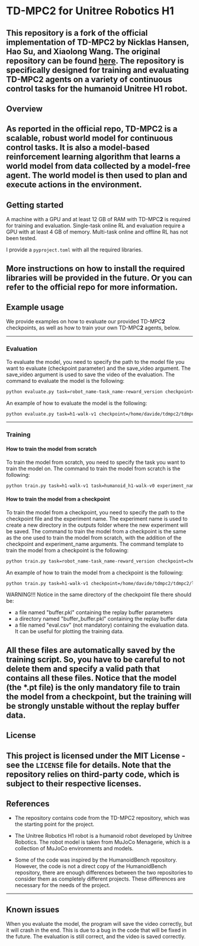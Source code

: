 <h1>TD-MPC2 for Unitree Robotics H1</span></h1>

This repository is a fork of the official implementation of TD-MPC2 by Nicklas Hansen, Hao Su, and Xiaolong Wang. The original repository can be found [here](https://github.com/nicklashansen/tdmpc2). 
The repository is specifically designed for training and evaluating TD-MPC2 agents on a variety of continuous control tasks for the humanoid Unitree H1 robot. 
---

## Overview

As reported in the official repo, TD-MPC**2** is a scalable, robust world model for continuous control tasks. It is also a model-based reinforcement learning algorithm that learns a world model from data collected by a model-free agent. The world model is then used to plan and execute actions in the environment.
---

## Getting started

A machine with a GPU and at least 12 GB of RAM with TD-MPC**2** is required for training and evaluation. Single-task online RL and evaluation require a GPU with at least 4 GB of memory. 
Multi-task online and offline RL has not been tested.

I provide a `pyproject.toml` with all the required libraries. 

More instructions on how to install the required libraries will be provided in the future. Or you can refer to the official repo for more information.
----


## Example usage

We provide examples on how to evaluate our provided TD-MPC**2** checkpoints, as well as how to train your own TD-MPC**2** agents, below.

----

### Evaluation

To evaluate the model, you need to specify the path to the model file you want to evaluate (checkpoint parameter) and the save_video argument. The save_video argument is used to save the video of the evaluation. The command to evaluate the model is the following:
```bash
python evaluate.py task=robot_name-task_name-reward_version checkpoint=checkpoint_path save_video=boolean
```
An example of how to evaluate the model is the following:
```bash
python evaluate.py task=h1-walk-v1 checkpoint=/home/davide/tdmpc2/tdmpc2/logs/humanoid_h1-walk-v0/1/tdmpc/models/base_3-2024-04-30-22-38-59/step-775175.pt save_video=true
```

----
### Training

#### How to train the model from scratch
To train the model from scratch, you need to specify the task you want to train the model on. The command to train the model from scratch is the following:
```bash
python train.py task=h1-walk-v1 task=humanoid_h1-walk-v0 experiment_name=experiment_name
```
#### How to train the model from a checkpoint
To train the model from a checkpoint, you need to specify the path to the checkpoint file and the experiment name. The experiment name is used to create a new directory in the outputs folder where the new experiment will be saved. The command to train the model from a checkpoint is the same as the one used to train the model from scratch, with the addition of the checkpoint and experiment_name arguments. The command template to train the model from a checkpoint is the following:
```bash
python train.py task=robot_name-task_name-reward_version checkpoint=checkpoint_path experiment_name=experiment_name
```
An example of how to train the model from a checkpoint is the following:
```bash
python train.py task=h1-walk-v1 checkpoint=/home/davide/tdmpc2/tdmpc2/logs/humanoid_h1-walk-v0/1/tdmpc/models/base/step-750465.pt experiment_name=testing
```

WARNING!!! Notice in the same directory of the checkpoint file there should be:
- a file named "buffer.pkl" containing the replay buffer parameters
- a directory named "buffer_buffer.pkl" containing the replay buffer data
- a file named "eval.csv" (not mandatory) containing the evaluation data. It can be useful for plotting the training data.

All these files are automatically saved by the training script. So, you have to be careful to not delete them and specify a valid path that contains all these files. Notice that the model (the *.pt file) is the only mandatory file to train the model from a checkpoint, but the training will be strongly unstable without the replay buffer data.
---

## License

This project is licensed under the MIT License - see the `LICENSE` file for details. Note that the repository relies on third-party code, which is subject to their respective licenses.
---

## References

- The repository contains code from the TD-MPC2 repository, which was the starting point for the project.

- The Unitree Robotics H1 robot is a humanoid robot developed by Unitree Robotics. The robot model is taken from MuJoCo Menagerie, which is a collection of MuJoCo environments and models.

- Some of the code was inspired by the HumanoidBench repository. However, the code is not a direct copy of the HumanoidBench repository, there are enough differences between the two repositories to consider them as completely different projects. These differences are necessary for the needs of the project.
--- 

## Known issues

When you evaluate the model, the program will save the video correctly, but it will crash in the end. This is due to a bug in the code that will be fixed in the future. The evaluation is still correct, and the video is saved correctly.